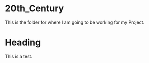 # 20th_Century
This is the folder for where I am going to be working for my Project.

# Heading #
This is a test.
